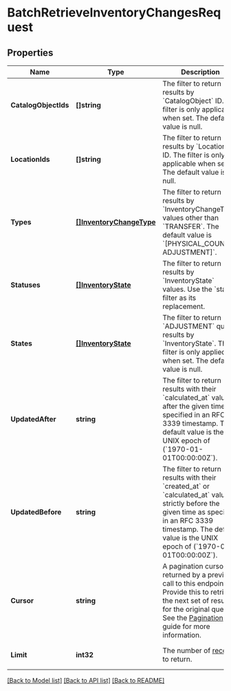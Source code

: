 # BatchRetrieveInventoryChangesRequest

## Properties
Name | Type | Description | Notes
------------ | ------------- | ------------- | -------------
**CatalogObjectIds** | **[]string** | The filter to return results by &#x60;CatalogObject&#x60; ID. The filter is only applicable when set. The default value is null. | [optional] [default to null]
**LocationIds** | **[]string** | The filter to return results by &#x60;Location&#x60; ID. The filter is only applicable when set. The default value is null. | [optional] [default to null]
**Types** | [**[]InventoryChangeType**](InventoryChangeType.md) | The filter to return results by &#x60;InventoryChangeType&#x60; values other than &#x60;TRANSFER&#x60;. The default value is &#x60;[PHYSICAL_COUNT, ADJUSTMENT]&#x60;. | [optional] [default to null]
**Statuses** | [**[]InventoryState**](InventoryState.md) | The filter to return results by &#x60;InventoryState&#x60; values. Use the  &#x60;states&#x60; filter as its replacement. | [optional] [default to null]
**States** | [**[]InventoryState**](InventoryState.md) | The filter to return &#x60;ADJUSTMENT&#x60; query results by &#x60;InventoryState&#x60;. This filter is only applied when set. The default value is null. | [optional] [default to null]
**UpdatedAfter** | **string** | The filter to return results with their &#x60;calculated_at&#x60; value after the given time as specified in an RFC 3339 timestamp. The default value is the UNIX epoch of (&#x60;1970-01-01T00:00:00Z&#x60;). | [optional] [default to null]
**UpdatedBefore** | **string** | The filter to return results with their &#x60;created_at&#x60; or &#x60;calculated_at&#x60; value strictly before the given time as specified in an RFC 3339 timestamp. The default value is the UNIX epoch of (&#x60;1970-01-01T00:00:00Z&#x60;). | [optional] [default to null]
**Cursor** | **string** | A pagination cursor returned by a previous call to this endpoint. Provide this to retrieve the next set of results for the original query.  See the [Pagination](https://developer.squareup.com/docs/working-with-apis/pagination) guide for more information. | [optional] [default to null]
**Limit** | **int32** | The number of [records](entity:InventoryChange) to return. | [optional] [default to null]

[[Back to Model list]](../README.md#documentation-for-models) [[Back to API list]](../README.md#documentation-for-api-endpoints) [[Back to README]](../README.md)

